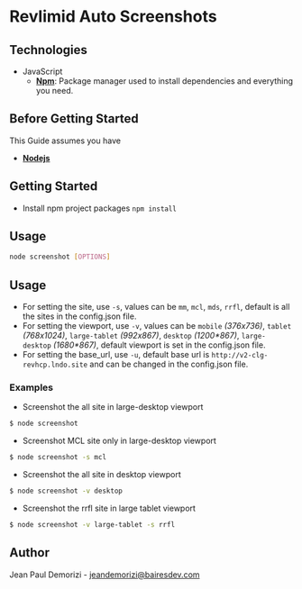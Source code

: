 # Revlimid Auto Screenshots

## Technologies

- JavaScript
    - [**Npm**](https://www.npmjs.com): Package manager used to install dependencies and everything you need.

## Before Getting Started
This Guide assumes you have
- [**Nodejs**](https://yoember.com/nodejs/the-best-way-to-install-node-js/)

## Getting Started

- Install npm project packages `npm install`

## Usage

```bash
node screenshot [OPTIONS]
```

## Usage

- For setting the site, use `-s`, values can be `mm`, `mcl`, `mds`, `rrfl`, default is all the sites in the config.json file.
- For setting the viewport, use `-v`, values can be `mobile` _(376x736)_, `tablet` _(768x1024)_, `large-tablet` _(992x867)_, `desktop` _(1200*867)_, `large-desktop` _(1680*867)_, default viewport is set in the config.json file.
- For setting the base_url, use `-u`, default base url is `http://v2-clg-revhcp.lndo.site` and can be changed in the config.json file.

### Examples

* Screenshot the all site in large-desktop viewport 

```bash
$ node screenshot
```

* Screenshot MCL site only in large-desktop viewport

```bash
$ node screenshot -s mcl
```

* Screenshot the all site in desktop viewport

```bash
$ node screenshot -v desktop
```

* Screenshot the rrfl site in large tablet viewport

```bash
$ node screenshot -v large-tablet -s rrfl
```
## Author

Jean Paul Demorizi - jeandemorizi@bairesdev.com

